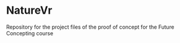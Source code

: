 # NatureVr
Repository for the project files of the proof of concept for the Future Concepting course
